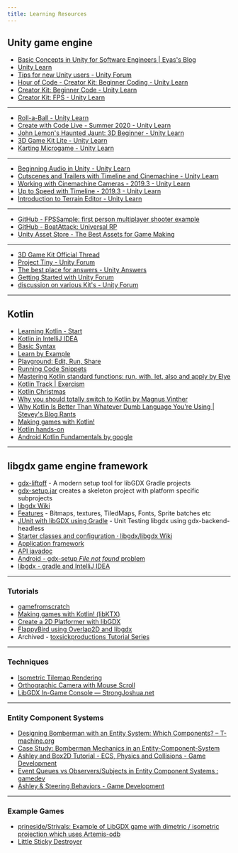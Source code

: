 ```yaml
---
title: Learning Resources
---
```


Unity game engine
-----------------

- [Basic Concepts in Unity for Software Engineers | Eyas's Blog](https://blog.eyas.sh/2020/10/unity-for-engineers-pt1-basic-concepts/)
- [Unity Learn](https://learn.unity.com/)
- [Tips for new Unity users - Unity Forum](https://forum.unity.com/threads/tips-for-new-unity-users.701864/)
- [Hour of Code - Creator Kit: Beginner Coding - Unity Learn](https://learn.unity.com/project/hour-of-code-creator-kit-beginner-coding)
- [Creator Kit: Beginner Code - Unity Learn](https://learn.unity.com/project/creator-kit-beginner-code)
- [Creator Kit: FPS - Unity Learn](https://learn.unity.com/project/creator-kit-fps)
---
- [Roll-a-Ball - Unity Learn](https://learn.unity.com/project/roll-a-ball)
- [Create with Code Live - Summer 2020 - Unity Learn](https://learn.unity.com/course/create-with-code-live-summer-2020)
- [John Lemon's Haunted Jaunt: 3D Beginner - Unity Learn](https://learn.unity.com/project/john-lemon-s-haunted-jaunt-3d-beginner)
- [3D Game Kit Lite - Unity Learn](https://learn.unity.com/project/3d-game-kit-lite)
- [Karting Microgame - Unity Learn](https://learn.unity.com/project/karting-template)
---
- [Beginning Audio in Unity - Unity Learn](https://learn.unity.com/project/beginning-audio-in-unity)
- [Cutscenes and Trailers with Timeline and Cinemachine - Unity Learn](https://learn.unity.com/project/cutscenes-and-trailers-with-timeline-and-cinemachine)
- [Working with Cinemachine Cameras - 2019.3 - Unity Learn](https://learn.unity.com/project/working-with-cinemachine-cameras-2019-3)
- [Up to Speed with Timeline - 2019.3 - Unity Learn](https://learn.unity.com/project/up-to-speed-with-timeline-2019-3)
- [Introduction to Terrain Editor - Unity Learn](https://learn.unity.com/project/introduction-to-terrain-editor)
---
- [GitHub - FPSSample: first person multiplayer shooter example](https://github.com/Unity-Technologies/FPSSample)
- [GitHub - BoatAttack: Universal RP](https://github.com/Unity-Technologies/BoatAttack)
- [Unity Asset Store - The Best Assets for Game Making](https://assetstore.unity.com/)
---
- [3D Game Kit Official Thread](https://forum.unity.com/threads/3d-game-kit-official-thread.530684/page-11)
- [Project Tiny - Unity Forum](https://forum.unity.com/forums/project-tiny.151/)
- [The best place for answers - Unity Answers](https://answers.unity.com/index.html)
- [Getting Started with Unity Forum](https://forum.unity.com/forums/getting-started.82/)
- [discussion on various Kit's - Unity Forum](https://forum.unity.com/forums/community-learning-teaching.23/)
---
<!--
Godot game engine
-----------------
-->

Kotlin
------

- [Learning Kotlin - Start](https://kotlinlang.org/docs/reference/)
- [Kotlin in IntelliJ IDEA](https://kotlinlang.org/docs/tutorials/jvm-get-started.html)
- [Basic Syntax](https://kotlinlang.org/docs/reference/basic-syntax.html)
- [Learn by Example](https://play.kotlinlang.org/byExample/01_introduction/01_Hello%20world)
- [Playground: Edit, Run, Share](https://play.kotlinlang.org/)
- [Running Code Snippets](https://kotlinlang.org/docs/tutorials/quick-run.html)
- [Mastering Kotlin standard functions: run, with, let, also and apply by Elye](https://medium.com/mobile-app-development-publication/mastering-kotlin-standard-functions-run-with-let-also-and-apply-9cd334b0ef84)
- [Kotlin Track | Exercism](https://exercism.io/my/tracks/kotlin)
- [Kotlin Christmas](https://kotlin.christmas/)
- [Why you should totally switch to Kotlin by Magnus Vinther](https://medium.com/@magnus.chatt/why-you-should-totally-switch-to-kotlin-c7bbde9e10d5)
- [Why Kotlin Is Better Than Whatever Dumb Language You're Using | Stevey's Blog Rants](http://steve-yegge.blogspot.com/2017/05/why-kotlin-is-better-than-whatever-dumb.html?m=1)
- [Making games with Kotlin!](https://kotlin.christmas/2019/11)
- [Kotlin hands-on](https://play.kotlinlang.org/hands-on/overview)
- [Android Kotlin Fundamentals by google](https://codelabs.developers.google.com/android-kotlin-fundamentals/)
---
libgdx game engine framework
----------------------------

- [gdx-liftoff](https://github.com/tommyettinger/gdx-liftoff) - A modern setup tool for libGDX Gradle projects
- [gdx-setup.jar](https://github.com/libgdx/libgdx/wiki/Project-Setup-Gradle) creates a skeleton project with platform specific subprojects
- [libgdx Wiki](https://github.com/libgdx/libgdx/wiki/Introduction)
- [Features](http://libgdx.badlogicgames.com/features.html) - Bitmaps, textures, TiledMaps, Fonts, Sprite batches etc
- [JUnit with libGDX using Gradle](http://shahmirj.com/blog/getting-junit-working-with-libgdx-in-gradle) - Unit Testing libgdx using gdx-backend-headless
- [Starter classes and configuration · libgdx/libgdx Wiki](https://github.com/libgdx/libgdx/wiki/Starter-classes-and-configuration)
- [Application framework](https://github.com/libgdx/libgdx/wiki/The-application-framework)
- [API javadoc](http://libgdx.badlogicgames.com/nightlies/docs/api/)
- [Android - gdx-setup *File not found* problem](http://stackoverflow.com/questions/22822767/new-libgdx-setup-receive-file-not-found)
- [libgdx - gradle and IntelliJ IDEA](https://github.com/libgdx/libgdx/wiki/Gradle-and-Intellij-IDEA)
---
### Tutorials ###

- [gamefromscratch](http://www.gamefromscratch.com/page/LibGDX-Tutorial-series.aspx)
- [Making games with Kotlin! (libKTX)](https://kotlin.christmas/2019/11)
- [Create a 2D Platformer with libGDX](https://obviam.net/posts/2013/04.libgdx-collision-detection-tutorial-part4/)
- [FlappyBird using Overlap2D and libgdx](http://www.gamefromscratch.com/post/2014/09/08/Guest-Tutorial-Making-Flappy-Bird-using-Overlap2D-and-LibGDX.aspx)
- Archived - [toxsickproductions Tutorial Series](https://web.archive.org/web/20140806222937/http://www.toxsickproductions.com/libgdx/libgdx-basics-game-and-screens/)
---
### Techniques ###

- [Isometric Tilemap Rendering](http://www.badlogicgames.com/wordpress/?p=2032)
- [Orthographic Camera with Mouse Scroll](http://pixelimperfect.blogspot.com/2012/09/tutorial-libgdx-orthographic-camera.html)
- [LibGDX In-Game Console — StrongJoshua.net](https://www.strongjoshua.net/projects/games/libgdx-ingame-console)
---
### Entity Component Systems ###

- [Designing Bomberman with an Entity System: Which Components? – T-machine.org](http://t-machine.org/index.php/2013/05/30/designing-bomberman-with-an-entity-system-which-components/)
- [Case Study: Bomberman Mechanics in an Entity-Component-System](https://www.gamedev.net/tutorials/_/technical/game-programming/case-study-bomberman-mechanics-in-an-entity-component-system-r3159/)
- [Ashley and Box2D Tutorial - ECS, Physics and Collisions - Game Development](https://www.gamedevelopment.blog/ashley-and-box2d-tutorial/)
- [Event Queues vs Observers/Subjects in Entity Component Systems : gamedev](https://www.reddit.com/r/gamedev/comments/65qhd0/event_queues_vs_observerssubjects_in_entity/)
- [Ashley & Steering Behaviors - Game Development](https://www.gamedevelopment.blog/full-libgdx-game-tutorial-ashley-steering-behaviors/)
---
### Example Games ###

- [prineside/Strivals: Example of LibGDX game with dimetric / isometric projection which uses Artemis-odb](https://github.com/prineside/Strivals)
- [Little Sticky Destroyer](https://github.com/basimkhajwal/LSD)
